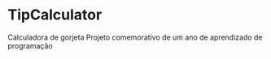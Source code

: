 # TipCalculator
Calculadora de gorjeta
Projeto comemorativo de um ano de aprendizado de programação
